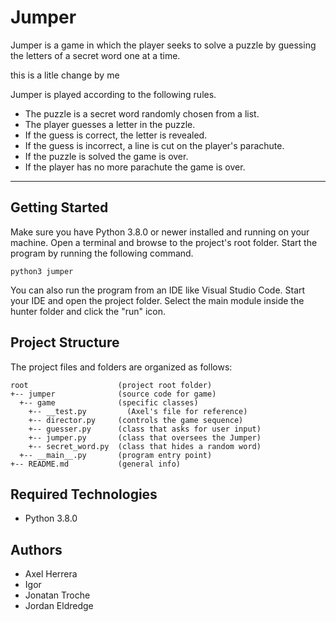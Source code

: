 # Jumper
Jumper is a game in which the player seeks to solve a puzzle by guessing the letters of a secret word one at a time.

this is a litle change by me 

Jumper is played according to the following rules.

* The puzzle is a secret word randomly chosen from a list.
* The player guesses a letter in the puzzle.
* If the guess is correct, the letter is revealed.
* If the guess is incorrect, a line is cut on the player's parachute.
* If the puzzle is solved the game is over.
* If the player has no more parachute the game is over.
---
## Getting Started
Make sure you have Python 3.8.0 or newer installed and running on your machine. Open a terminal and browse to the project's root folder. Start the program by running the following command.
```
python3 jumper 
```
You can also run the program from an IDE like Visual Studio Code. Start your IDE and open the project folder. Select the main module inside the hunter folder and click the "run" icon.

## Project Structure
The project files and folders are organized as follows:
```
root                    (project root folder)
+-- jumper              (source code for game)
  +-- game              (specific classes)
    +-- __test.py         (Axel's file for reference)
    +-- director.py     (controls the game sequence)
    +-- guesser.py      (class that asks for user input)
    +-- jumper.py       (class that oversees the Jumper)
    +-- secret_word.py  (class that hides a random word)
  +-- __main__.py       (program entry point)
+-- README.md           (general info)
```

## Required Technologies
* Python 3.8.0

## Authors
* Axel Herrera
* Igor
* Jonatan Troche
* Jordan Eldredge
